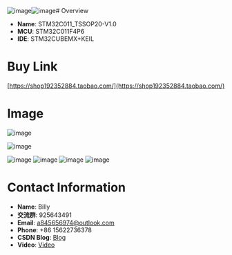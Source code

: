 ![image](https://github.com/user-attachments/assets/16cc15dd-1b4c-4895-acb7-3a1f24f5a936)![image](https://github.com/user-attachments/assets/0926c3d2-fb67-4163-806a-f454acc80878)# Overview
- **Name**: STM32C011_TSSOP20-V1.0
- **MCU**: STM32C011F4P6
- **IDE**: STM32CUBEMX+KEIL

# Buy Link
[https://shop192352884.taobao.com/](https://shop192352884.taobao.com/)


# Image

![image](https://github.com/user-attachments/assets/c3c0cb0c-2685-4952-8d31-db41a7bb5b9c)

![image](https://github.com/user-attachments/assets/ab6a2f6e-8dcf-4ff9-ae05-136f28af5f78)


![image](https://github.com/user-attachments/assets/c33ce084-40d8-4044-a5a9-7130223cf127)
![image](https://github.com/user-attachments/assets/f44a094c-544a-4dd0-b6a8-68e5e84ad874)
![image](https://github.com/user-attachments/assets/a6fc340b-98a1-4985-ad43-a7cd6920fe44)
![image](https://github.com/user-attachments/assets/8a6b349c-568b-42c6-a1eb-ad4090d304d2)





# Contact Information

- **Name**: Billy
- **交流群**: 925643491
- **Email**: a845656974@outlook.com
- **Phone**: +86 15622736378
- **CSDN Blog**: [Blog](https://blog.csdn.net/qq_24312945)
- **Video**: [Video](https://space.bilibili.com/26152390)














